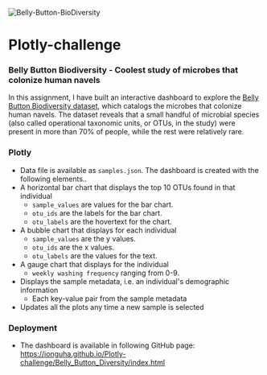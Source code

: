 ![Belly-Button-BioDiversity](https://pbs.twimg.com/media/B-iLI1BCUAA_5m6.jpg:large)
# Plotly-challenge
### Belly Button Biodiversity - Coolest study of microbes that colonize human navels
In this assignment, I have built an interactive dashboard to explore the [Belly Button Biodiversity dataset](http://robdunnlab.com/projects/belly-button-biodiversity/), which catalogs the microbes that colonize human navels. The dataset reveals that a small handful of microbial species (also called operational taxonomic units, or OTUs, in the study) were present in more than 70% of people, while the rest were relatively rare.
### Plotly
* Data file is available as `samples.json`. The dashboard is created with the following elements..
* A horizontal bar chart that displays the top 10 OTUs found in that individual 
  * `sample_values` are values for the bar chart.
  * `otu_ids` are the labels for the bar chart.
  * `otu_labels` are the hovertext for the chart.
* A bubble chart that displays for each individual 
  * `sample_values` are the y values.
  * `otu_ids` are the x values.
  * `otu_labels` are the values for the text.
* A gauge chart that displays for the individual 
  * `weekly washing frequency` ranging from 0-9.
* Displays the sample metadata, i.e. an individual's demographic information 
  * Each key-value pair from the sample metadata
* Updates all the plots any time a new sample is selected 
### Deployment
* The dashboard is available in following GitHub page: https://ionguha.github.io/Plotly-challenge/Belly_Button_Diversity/index.html

